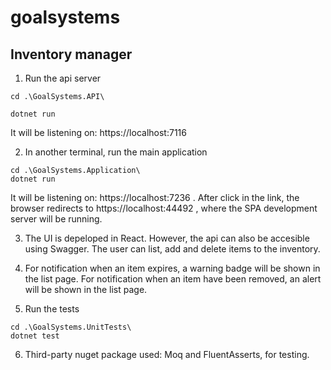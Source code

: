 # goalsystems

## Inventory manager

1. Run the api server

`cd .\GoalSystems.API\` 

`dotnet run`  

It will be listening on: https://localhost:7116

2. In another terminal, run the main application

`cd .\GoalSystems.Application\`  
`dotnet run`  

It will be listening on: https://localhost:7236 . After click in the link, the browser redirects to https://localhost:44492 , where the SPA development server will be running.

3. The UI is depeloped in React. However, the api can also be accesible using Swagger. The user can list, add and delete items to the inventory.

4. For notification when an item expires, a warning badge will be shown in the list page. For notification when an item have been removed, an alert will be shown in the list page.

5. Run the tests

`cd .\GoalSystems.UnitTests\`  
`dotnet test`

6. Third-party nuget package used: Moq and FluentAsserts, for testing.